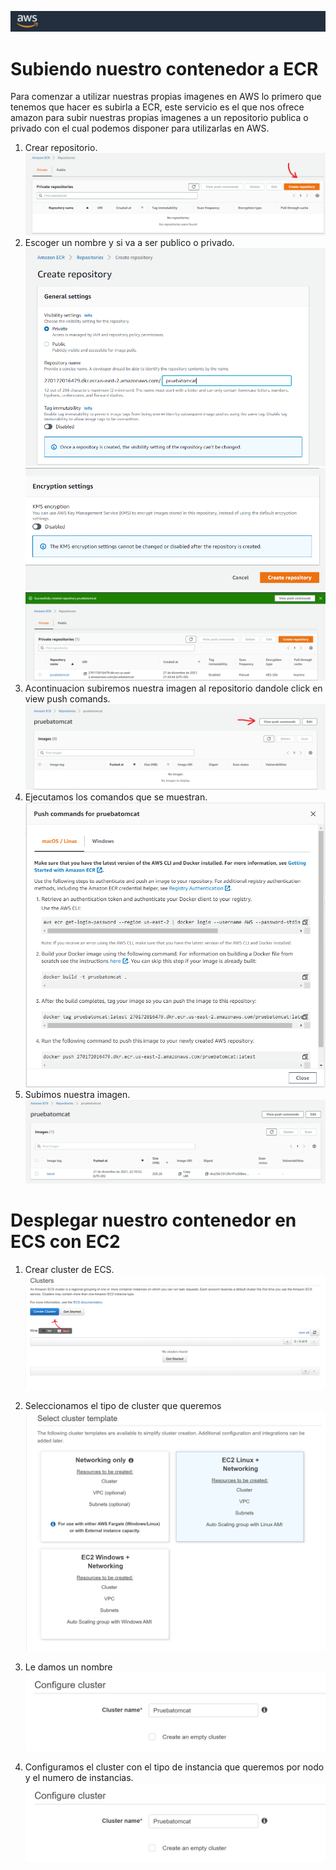 ![aws.png](../Images/aws.png)

# Subiendo nuestro contenedor a ECR
Para comenzar a utilizar nuestras propias imagenes en AWS lo primero que tenemos que hacer es subirla a ECR, este servicio es el que nos ofrece amazon para subir nuestras propias imagenes a un repositorio publica o privado con el cual podemos disponer para utilizarlas en AWS.

1. Crear repositorio.
![aws1.png](../Images/aws1.png)
2. Escoger un nombre y si va a ser publico o privado.
![aws2.PNG](../Images/aws2.PNG)
![aws3.PNG](../Images/aws3.PNG)
![aws4.PNG](../Images/aws4.PNG)
3. Acontinuacion subiremos nuestra imagen al repositorio dandole click en view push comands.
![aws5.png](../Images/aws5.png)
4. Ejecutamos los comandos que se muestran.
![aws6.PNG](../Images/aws6.PNG)
5. Subimos nuestra imagen.
![aws7.PNG](../Images/aws7.PNG)

# Desplegar nuestro contenedor en ECS con EC2

1. Crear cluster de ECS.
![EC21.png](../Images/EC21.png)

2. Seleccionamos el tipo de cluster que queremos
![EC22.PNG](../Images/EC22.PNG)

3. Le damos un nombre
![EC23.PNG](../Images/EC23.PNG)

4. Configuramos el cluster con el tipo de instancia que queremos por nodo y el numero de instancias.
![EC23.PNG](../Images/EC23.PNG)
